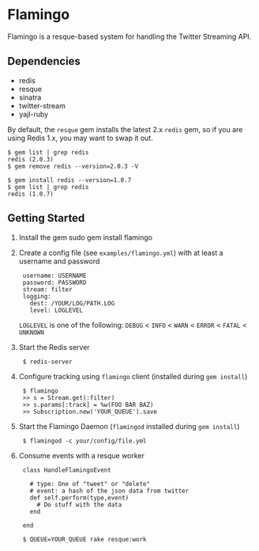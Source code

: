 Flamingo
========
Flamingo is a resque-based system for handling the Twitter Streaming API.

Dependencies
------------
* redis
* resque
* sinatra
* twitter-stream
* yajl-ruby

By default, the `resque` gem installs the latest 2.x `redis` gem, so if
you are using Redis 1.x, you may want to swap it out.

    $ gem list | grep redis
    redis (2.0.3)
    $ gem remove redis --version=2.0.3 -V

    $ gem install redis --version=1.0.7
    $ gem list | grep redis
    redis (1.0.7)

Getting Started
---------------
1. Install the gem
        sudo gem install flamingo

2. Create a config file (see `examples/flamingo.yml`) with at least a username and password

        username: USERNAME
        password: PASSWORD
        stream: filter
        logging:
          dest: /YOUR/LOG/PATH.LOG
          level: LOGLEVEL

    `LOGLEVEL` is one of the following:
    `DEBUG` < `INFO` < `WARN` < `ERROR` < `FATAL` < `UNKNOWN`

3. Start the Redis server

        $ redis-server

4. Configure tracking using `flamingo` client (installed during `gem install`)

        $ flamingo
        >> s = Stream.get(:filter)
        >> s.params[:track] = %w(FOO BAR BAZ)
        >> Subscription.new('YOUR_QUEUE').save

5. Start the Flamingo Daemon (`flamingod` installed during `gem install`)

        $ flamingod -c your/config/file.yml

        
6. Consume events with a resque worker

        class HandleFlamingoEvent
          
          # type: One of "tweet" or "delete"
          # event: a hash of the json data from twitter
          def self.perform(type,event)
            # Do stuff with the data
          end
          
        end
        
        $ QUEUE=YOUR_QUEUE rake resque:work
